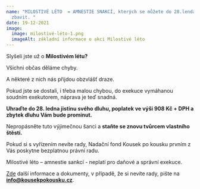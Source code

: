 ```yaml
---
name: "MILOSTIVÉ LÉTO  = AMNESTIE SNAKCÍ, kterých se můžete do 28.lenda snadno
  zbavit. "
date: 19-12-2021
image:
  image: milostivé-léto-1.png
  imageAlt: základní informace o akci Milostivé léto
---
```

Slyšeli jste už o **Milostivém létu?**

Všichni občas děláme chyby.

A některé z nich nás přijdou obzvlášť draze.

Pokud jste se dostali, i třeba malou chybou, do exekuce vymáhanou soudním exekutorem, náprava je teď snadná.

**Uhraďte do 28. ledna jistinu svého dluhu, poplatek ve výši 908 Kč + DPH a zbytek dluhu Vám bude prominut.**

Nepropásněte tuto výjimečnou šanci a **staňte se znovu tvůrcem vlastního štěstí.**

Pokud si s vyřízením nevíte rady, Nadační fond Kousek po kousku prvním z Vás poskytne bezplatnou právní radu.

Milostivé léto – amnestie sankcí - neplatí pro daňové a správní exekuce.

[Zde](/ke-stazeni#milostive-leto) další informace a dokumenty, v případě, že si nevíte rady, pište na **info@kousekpokousku.cz**.